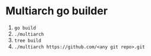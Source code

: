 # Multiarch go builder

1. `go build`
2. `./multiarch`
3. `tree build`
4. `./multiarch https://github.com/<any git repo>.git`
